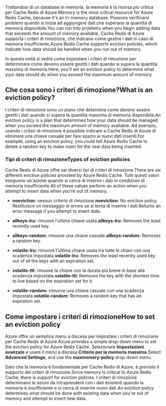 <span data-ttu-id="d1ac0-101">Trattandosi di un database in memoria, la memoria è la risorsa più critica per Cache Redis di Azure.</span><span class="sxs-lookup"><span data-stu-id="d1ac0-101">Memory is the most critical resource for Azure Redis Cache, because it's an in-memory database.</span></span> <span data-ttu-id="d1ac0-102">Possono verificarsi problemi quando si inizia ad aggiungere dati che superano la quantità di memoria disponibile.</span><span class="sxs-lookup"><span data-stu-id="d1ac0-102">You can run into problems when you begin adding data that exceeds the amount of memory available.</span></span> <span data-ttu-id="d1ac0-103">Cache Redis di Azure supporta i criteri di rimozione, che indicano come gestire i dati in caso di memoria insufficiente.</span><span class="sxs-lookup"><span data-stu-id="d1ac0-103">Azure Redis Cache supports eviction policies, which indicate how data should be handled when you run out of memory.</span></span>

<span data-ttu-id="d1ac0-104">In questa unità si vedrà come impostare i criteri di rimozione per determinare come devono essere gestiti i dati quando si supera la quantità massima di memoria.</span><span class="sxs-lookup"><span data-stu-id="d1ac0-104">Here, you'll set an eviction policy to determine what your data should do when you exceed the maximum amount of memory.</span></span>

## <a name="what-is-an-eviction-policy"></a><span data-ttu-id="d1ac0-105">Che cosa sono i criteri di rimozione?</span><span class="sxs-lookup"><span data-stu-id="d1ac0-105">What is an eviction policy?</span></span>

<span data-ttu-id="d1ac0-106">I criteri di rimozione sono un piano che determina come devono essere gestiti i dati quando si supera la quantità massima di memoria disponibile.</span><span class="sxs-lookup"><span data-stu-id="d1ac0-106">An eviction policy is a plan that determines how your data should be managed when you exceed the maximum amount of memory available.</span></span> <span data-ttu-id="d1ac0-107">Ad esempio, usando i criteri di rimozione è possibile indicare a Cache Redis di Azure di eliminare una chiave casuale per fare spazio ai nuovi dati inseriti.</span><span class="sxs-lookup"><span data-stu-id="d1ac0-107">For example, using an eviction policy, you could tell Azure Redis Cache to delete a random key to make room for the new data being inserted.</span></span>

### <a name="types-of-eviction-policies"></a><span data-ttu-id="d1ac0-108">Tipi di criteri di rimozione</span><span class="sxs-lookup"><span data-stu-id="d1ac0-108">Types of eviction policies</span></span>

<span data-ttu-id="d1ac0-109">Cache Redis di Azure offre sei diversi tipi di criteri di rimozione.</span><span class="sxs-lookup"><span data-stu-id="d1ac0-109">There are six different eviction policies provided by Azure Redis Cache.</span></span> <span data-ttu-id="d1ac0-110">Tutti questi valori eseguono un'azione quando si cerca di inserire i dati in condizioni di memoria insufficiente.</span><span class="sxs-lookup"><span data-stu-id="d1ac0-110">All of these values perform an action when you attempt to insert data when you're out of memory.</span></span>

* <span data-ttu-id="d1ac0-111">**noeviction:** nessun criterio di rimozione.</span><span class="sxs-lookup"><span data-stu-id="d1ac0-111">**noeviction:** No eviction policy.</span></span> <span data-ttu-id="d1ac0-112">Restituisce un messaggio di errore se si tenta di inserire i dati.</span><span class="sxs-lookup"><span data-stu-id="d1ac0-112">Returns an error message if you attempt to insert data.</span></span>

* <span data-ttu-id="d1ac0-113">**allkeys-lru:** rimuove l'ultima chiave usata.</span><span class="sxs-lookup"><span data-stu-id="d1ac0-113">**allkeys-lru:** Removes the least recently used key.</span></span>

* <span data-ttu-id="d1ac0-114">**allkeys-random:** rimuove una chiave casuale.</span><span class="sxs-lookup"><span data-stu-id="d1ac0-114">**allkeys-random:** Removes a random key.</span></span>

* <span data-ttu-id="d1ac0-115">**volatile-lru:** rimuove l'ultima chiave usata tra tutte le chiavi con una scadenza impostata.</span><span class="sxs-lookup"><span data-stu-id="d1ac0-115">**volatile-lru:** Removes the least recently used key out of all the keys with an expiration set.</span></span>

* <span data-ttu-id="d1ac0-116">**volatile-ttl:** rimuove la chiave con la durata più breve in base alla scadenza impostata.</span><span class="sxs-lookup"><span data-stu-id="d1ac0-116">**volatile-ttl:** Removes the key with the shortest time to live based on the expiration set for it.</span></span>

* <span data-ttu-id="d1ac0-117">**volatile-random:** rimuove una chiave casuale con una scadenza impostata.</span><span class="sxs-lookup"><span data-stu-id="d1ac0-117">**volatile-random:** Removes a random key that has an expiration set.</span></span>

## <a name="how-to-set-an-eviction-policy"></a><span data-ttu-id="d1ac0-118">Come impostare i criteri di rimozione</span><span class="sxs-lookup"><span data-stu-id="d1ac0-118">How to set an eviction policy</span></span>

<span data-ttu-id="d1ac0-119">Azure offre un semplice menu a discesa per impostare i criteri di rimozione per Cache Redis di Azure.</span><span class="sxs-lookup"><span data-stu-id="d1ac0-119">Azure provides a simple drop-down menu to set the eviction policy for Azure Redis Cache.</span></span> <span data-ttu-id="d1ac0-120">Selezionare **Impostazioni avanzate** e usare il menu a discesa **Criterio per la memoria massima**.</span><span class="sxs-lookup"><span data-stu-id="d1ac0-120">Select **Advanced Settings**, and use the **maxmemory-policy** drop-down menu.</span></span>

<span data-ttu-id="d1ac0-121">Dato che la memoria è fondamentale per Cache Redis di Azure, è previsto il supporto dei criteri di rimozione.</span><span class="sxs-lookup"><span data-stu-id="d1ac0-121">Since memory is critical to Azure Redis Cache, there is support for eviction policies.</span></span> <span data-ttu-id="d1ac0-122">I criteri di rimozione determinano le azioni da intraprendere con i dati esistenti quando la memoria è insufficiente e si cerca di inserire nuovi dati.</span><span class="sxs-lookup"><span data-stu-id="d1ac0-122">An eviction policy determines what should be done with existing data when you're out of memory and attempt to insert new data.</span></span>